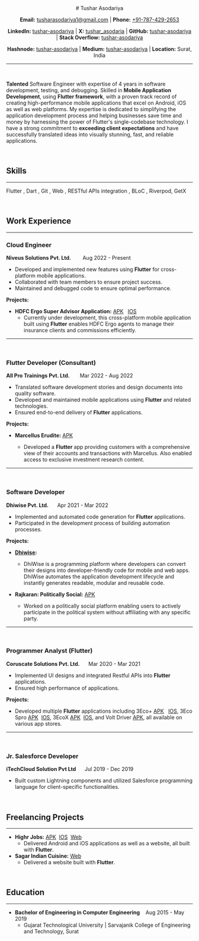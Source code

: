 <center>
# Tushar Asodariya

**Email:** [tusharasodariya1@gmail.com](mailto:tusharasodariya1@gmail.com) | **Phone:** [+91-787-429-2653](tel:+917874292653)

**LinkedIn:** [tushar-asodariya](https://www.linkedin.com/in/tushar-asodariya) | **X:** [tushar_asodaria](https://www.x.com/tushar_asodaria) | **GitHub:** [tushar-asodariya](https://www.github.com/tushar-asodariya) | **Stack Overflow:** [tushar-asodariya](https://www.stackoverflow.com/users/8021111/tushar-asodariya)

 **Hashnode:** [tushar-asodariya](https://hashnode.com/@tushar-asodariya) | **Medium:** [tushar-asodariya](https://tushar-asodariya.medium.com/) | **Location:** Surat, India   
</center>

---

</br>


**Talented** Software Engineer with expertise of 4 years in software development, testing, and debugging. Skilled in **Mobile Application Development**, using **Flutter framework**, with a proven track record of creating high-performance mobile applications that excel on Android, iOS as well as web platforms. My expertise is dedicated to simplifying the application development process and helping businesses save time and money by harnessing the power of Flutter's single-codebase technology. I have a strong commitment to **exceeding client expectations** and have successfully translated ideas into visually stunning, fast, and reliable applications.

</br>


## Skills

---
Flutter
,&nbsp;Dart
,&nbsp;Git
,&nbsp;Web
,&nbsp;RESTful APIs integration
,&nbsp;BLoC
,&nbsp;Riverpod,&nbsp;GetX

</br>

## Work Experience

---
### Cloud Engineer

**Niveus Solutions Pvt. Ltd.** &nbsp;&nbsp;&nbsp;&nbsp;&nbsp;&nbsp; Aug 2022 - Present

- Developed and implemented new features using **Flutter** for cross-platform mobile applications.
- Collaborated with team members to ensure project success.
- Maintained and debugged code to ensure optimal performance.

**Projects:**

- **HDFC Ergo Super Advisor Application:** [APK](https://play.google.com/store/apps/details?id=com.hdfcergo.oneup) &nbsp; [IOS](https://apps.apple.com/in/app/1up-by-hdfc-ergo/id6448109844) 
    - Currently under development, this cross-platform mobile application built using **Flutter** enables HDFC Ergo agents to manage their insurance clients and commissions efficiently.

---

</br>


### Flutter Developer (Consultant)
**All Pro Trainings Pvt. Ltd.** &nbsp;&nbsp;&nbsp;&nbsp;&nbsp;&nbsp;Mar 2022 - Aug 2022

- Translated software development stories and design documents into quality software.
- Developed and maintained mobile applications using **Flutter** and related technologies.
- Ensured end-to-end delivery of **Flutter** applications.

**Projects:**

- **Marcellus Erudite:** [APK](https://play.google.com/store/apps/details?id=com.marcellus.app.marcellus) 

    - Developed a **Flutter** app providing customers with a comprehensive view of their accounts and transactions with Marcellus. Also enabled access to exclusive investment research content.

---

</br>


### Software Developer
**Dhiwise Pvt. Ltd.**&nbsp;&nbsp;&nbsp;&nbsp;&nbsp;&nbsp;Apr 2021 - Mar 2022

- Implemented and automated code generation for **Flutter** applications.
- Participated in the development process of building automation processes.

**Projects:**

- **[Dhiwise](https://www.dhiwise.com/):**

    - DhiWise is a programming platform where developers can convert their designs into developer-friendly code for mobile and web apps. DhiWise automates the application development lifecycle and instantly generates readable, modular and reusable code.

- **Rajkaran: Politically Social:** [APK](https://play.google.com/store/apps/details?id=com.imaganitations.rajkaran)  

    - Worked on a politically social platform enabling users to actively participate in the political system without affiliating with any specific party.


---

</br>


### Programmer Analyst (Flutter)
**Coruscate Solutions Pvt. Ltd.**&nbsp;&nbsp;&nbsp;&nbsp;&nbsp;&nbsp;Mar 2020 - Mar 2021

- Implemented UI designs and integrated Restful APIs into **Flutter** applications.
- Ensured high performance of applications.

**Projects:**

- Developed multiple **Flutter** applications including 3Eco+ [APK](https://play.google.com/store/apps/details?id=com.threeeco.app) &nbsp; [IOS](https://apps.apple.com/in/app/3eco/id1547555574), 3Eco Spro [APK](https://play.google.com/store/apps/details?id=com.threeeco.driver)&nbsp; [IOS](https://apps.apple.com/in/app/3eco-spro/id1516454400), 3EcoX [APK](https://play.google.com/store/apps/details?id=com.threeeco.business) &nbsp;[IOS](https://apps.apple.com/in/app/3ecox/id1538901874), and Volt Driver [APK](https://play.google.com/store/apps/details?id=com.voltmobility.driver), all available on various app stores.

---

</br>


### Jr. Salesforce Developer
**iTechCloud Solution Pvt Ltd**&nbsp;&nbsp;&nbsp;&nbsp;&nbsp;&nbsp;Jul 2019 - Dec 2019

- Built custom Lightning components and utilized Salesforce programming language for client-specific functionalities.

</br>

## Freelancing Projects

---
- **Highr Jobs:** [APK](https://play.google.com/store/apps/details?id=com.app.highrJobs) &nbsp;[IOS](https://apps.apple.com/ca/app/highr-jobs/id6444175400)&nbsp; [Web](https://highrjobs.com/)
    - Delivered Android and iOS applications as well as a website, all built with **Flutter**.
- **Sagar Indian Cuisine:** [Web](https://sagarindiancuisine.ca/)
    - Delivered a website built with **Flutter**.

</br>


## Education

---
- **Bachelor of Engineering in Computer Engineering**&nbsp;&nbsp;&nbsp;&nbsp;Aug 2015 - May 2019
  - Gujarat Technological University | Sarvajanik College of Engineering and Technology, Surat

